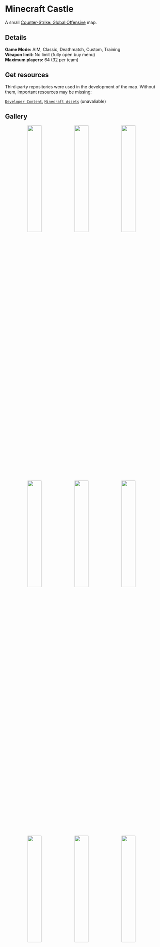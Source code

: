 # Minecraft Castle
A small [Counter-Strike: Global Offensive](https://store.steampowered.com/app/730) map.

## Details
**Game Mode:** AIM, Classic, Deathmatch, Custom, Training
<br> **Weapon limit:** No limit (fully open buy menu)
<br> **Maximum players:** 64 (32 per team)

## Get resources
Third-party repositories were used in the development of the map. Without them, important resources may be missing:

[`Developer Content`](https://github.com/redesaile/source-developer), [`Minecraft Assets`](https://github.com/mcassets) (unavaliable)

## Gallery
<div align=center>
  <img src="https://user-images.githubusercontent.com/90133781/161253592-47a37bea-575a-4012-9b5b-3e1335feafa4.png" width="30%"></img>
  <img src="https://user-images.githubusercontent.com/90133781/161253612-9fcdc184-f316-4963-945d-13c1c20338ab.png" width="30%"></img>
  <img src="https://user-images.githubusercontent.com/90133781/161253620-28f8b8ee-6e45-4fda-b48f-159d469997f0.png" width="30%"></img>
  <img src="https://user-images.githubusercontent.com/90133781/161253638-5723a582-f5fd-4ab5-bf48-76f86ffe4b20.png" width="30%"></img>
  <img src="https://user-images.githubusercontent.com/90133781/161253655-cfa74d3d-4830-4f10-8a68-af32689ae72b.png" width="30%"></img>
  <img src="https://user-images.githubusercontent.com/90133781/161253671-0122ed10-719f-4483-bfd9-0992d02b4a3a.png" width="30%"></img>
  <img src="https://user-images.githubusercontent.com/90133781/161253690-1792e916-9374-4855-806b-927c9ad4dba3.png" width="30%"></img>
  <img src="https://user-images.githubusercontent.com/90133781/161253710-00e70e2e-9c81-44f1-840d-770076624f51.png" width="30%"></img>
  <img src="https://user-images.githubusercontent.com/90133781/161253723-b08d44ac-1b4d-4046-b9a3-1f1db492c2b9.png" width="30%"></img>
</div>

## License
Do whatever you want. I don't care.

[MIT](LICENSE) - Copyright (c) 2022 redesaile
